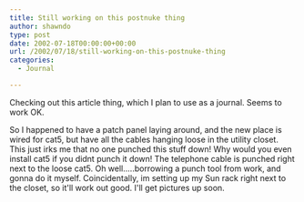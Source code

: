 ```yaml
---
title: Still working on this postnuke thing
author: shawndo
type: post
date: 2002-07-18T00:00:00+00:00
url: /2002/07/18/still-working-on-this-postnuke-thing
categories:
  - Journal

---
```

Checking out this article thing, which I plan to use as a journal. Seems to work OK.

So I happened to have a patch panel laying around, and the new place is wired for cat5, but have all the cables hanging loose in the utility closet. This just irks me that no one punched this stuff down! Why would you even install cat5 if you didnt punch it down! The telephone cable is punched right next to the loose cat5. Oh well.....borrowing a punch tool from work, and gonna do it myself. Coincidentally, im setting up my Sun rack right next to the closet, so it'll work out good. I'll get pictures up soon.
